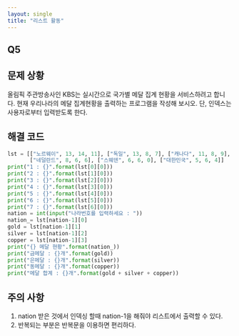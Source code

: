 ```yaml
---
layout: single
title: "리스트 활동"
---
```


## Q5
## 문제 상황
올림픽 주관방송사인 KBS는 실시간으로 국가별 메달 집계 현황을 서비스하려고 합니다. 현재
우리나라의 메달 집계현황을 출력하는 프로그램을 작성해 보시오. 단, 인덱스는 사용자로부터
입력받도록 한다.

## 해결 코드
~~~python
lst = [["노르웨이", 13, 14, 11], ["독일", 13, 8, 7], ["캐나다", 11, 8, 9], ["미국", 9, 8, 6], \
       ["네덜란드", 8, 6, 6], ["스웨덴", 6, 6, 0], ["대한민국", 5, 6, 4]]
print("1 : {}".format(lst[0][0]))
print("2 : {}".format(lst[1][0]))
print("3 : {}".format(lst[2][0]))
print("4 : {}".format(lst[3][0]))
print("5 : {}".format(lst[4][0]))
print("6 : {}".format(lst[5][0]))
print("7 : {}".format(lst[6][0]))
nation = int(input("나라번호를 입력하세요 : "))
nation_= lst[nation-1][0]
gold = lst[nation-1][1]
silver = lst[nation-1][2]
copper = lst[nation-1][3]
print("{} 메달 현황".format(nation_))
print("금메달 : {}개".format(gold))
print("은메달 : {}개".format(silver))
print("동메달 : {}개".format(copper))
print("메달 합계 : {}개".format(gold + silver + copper))
~~~

## 주의 사항
1. nation 받은 것에서 인덱싱 할때 nation-1을 해줘야 리스트에서 출력할 수 있다.
2. 반복되는 부분은 반복문을 이용하면 편리하다.
